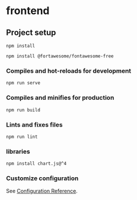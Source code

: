 # frontend

## Project setup
```
npm install
```
```
npm install @fortawesome/fontawesome-free
```
### Compiles and hot-reloads for development
```
npm run serve
```

### Compiles and minifies for production
```
npm run build
```

### Lints and fixes files
```
npm run lint
```

### libraries
```
npm install chart.js@^4
```
### Customize configuration
See [Configuration Reference](https://cli.vuejs.org/config/).
